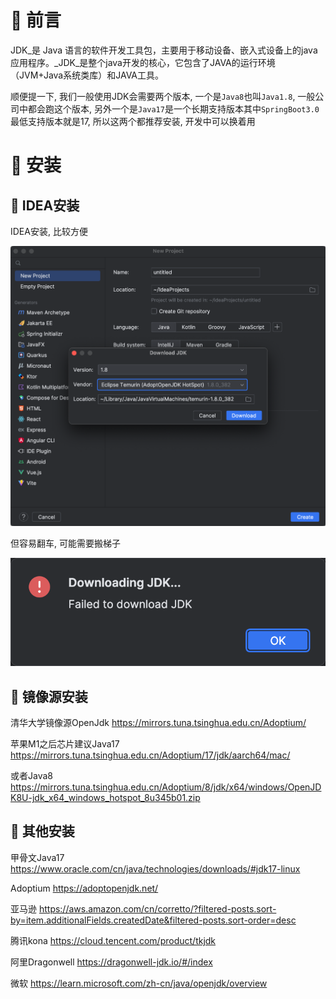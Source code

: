 # 🍎 前言

JDK_是 Java 语言的软件开发工具包，主要用于移动设备、嵌入式设备上的java应用程序。_JDK_是整个java开发的核心，它包含了JAVA的运行环境（JVM+Java系统类库）和JAVA工具。

顺便提一下, 我们一般使用JDK会需要两个版本, 一个是`Java8`也叫`Java1.8`, 一般公司中都会跑这个版本, 另外一个是`Java17`是一个长期支持版本其中`SpringBoot3.0`最低支持版本就是17, 所以这两个都推荐安装, 开发中可以换着用

# 🍎 安装

## 🌲 IDEA安装

IDEA安装, 比较方便

![](images/Pasted%20image%2020230902110350.png)

但容易翻车, 可能需要搬梯子

![](images/Pasted%20image%2020230902110429.png)

## 🌲 镜像源安装

清华大学镜像源OpenJdk
https://mirrors.tuna.tsinghua.edu.cn/Adoptium/

苹果M1之后芯片建议Java17
https://mirrors.tuna.tsinghua.edu.cn/Adoptium/17/jdk/aarch64/mac/

或者Java8
https://mirrors.tuna.tsinghua.edu.cn/Adoptium/8/jdk/x64/windows/OpenJDK8U-jdk_x64_windows_hotspot_8u345b01.zip

## 🌲 其他安装

甲骨文Java17
https://www.oracle.com/cn/java/technologies/downloads/#jdk17-linux

Adoptium
https://adoptopenjdk.net/

亚马逊
https://aws.amazon.com/cn/corretto/?filtered-posts.sort-by=item.additionalFields.createdDate&filtered-posts.sort-order=desc

腾讯kona
https://cloud.tencent.com/product/tkjdk

阿里Dragonwell
https://dragonwell-jdk.io/#/index

微软
https://learn.microsoft.com/zh-cn/java/openjdk/overview